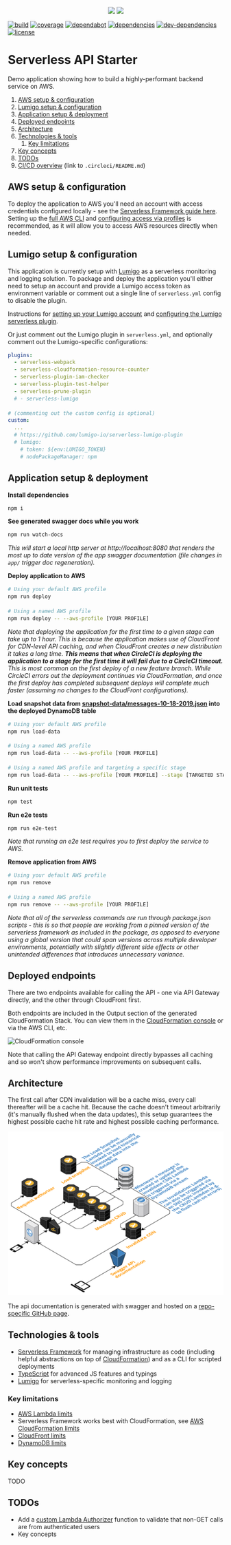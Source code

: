 <p align="center">
  <img height="140" src="https://user-images.githubusercontent.com/2955468/63987740-58392500-caa7-11e9-8c2e-06fc5fe9b91d.png"/>
  <img height="140" src="https://user-images.githubusercontent.com/2955468/62672521-077f5200-b969-11e9-8247-a7a34540b41d.png"/>
</p>

[![build]][build-url] [![coverage]][coverage-url] [![dependabot]][dependabot-url] [![dependencies]][dependencies-url] [![dev-dependencies]][dev-dependencies-url] [![license]][license-url]

# Serverless API Starter

Demo application showing how to build a highly-performant backend service on AWS.

1. [AWS setup & configuration](#aws-setup--configuration)
1. [Lumigo setup & configuration](#lumigo-setup--configuration)
1. [Application setup & deployment](#application-setup--deployment)
1. [Deployed endpoints](#deployed-endpoints)
1. [Architecture](#architecture)
1. [Technologies & tools](#technologies-&-tools)
   1. [Key limitations](#key-limitations)
1. [Key concepts](#key-concepts)
1. [TODOs](#todos)
1. [CI/CD overview](.circleci/README.md) (link to `.circleci/README.md`)

## AWS setup & configuration

To deploy the application to AWS you'll need an account with access credentials configured locally - see the [Serverless Framework guide here](https://serverless.com/framework/docs/providers/aws/guide/credentials/). Setting up the [full AWS CLI](https://aws.amazon.com/cli/) and [configuring access via profiles](https://docs.aws.amazon.com/cli/latest/userguide/cli-configure-profiles.html) is recommended, as it will allow you to access AWS resources directly when needed.

## Lumigo setup & configuration

This application is currently setup with [Lumigo](https://lumigo.io/) as a serverless monitoring and logging solution. To package and deploy the application you'll either need to setup an account and provide a Lumigo access token as environment variable or comment out a single line of `serverless.yml` config to disable the plugin.

Instructions for [setting up your Lumigo account](https://docs.lumigo.io/docs) and [configuring the Lumigo serverless plugin](https://github.com/lumigo-io/serverless-lumigo-plugin).

Or just comment out the Lumigo plugin in `serverless.yml`, and optionally comment out the Lumigo-specific configurations:

```yml
plugins:
  - serverless-webpack
  - serverless-cloudformation-resource-counter
  - serverless-plugin-iam-checker
  - serverless-plugin-test-helper
  - serverless-prune-plugin
  # - serverless-lumigo

# (commenting out the custom config is optional)
custom:
  ...
  # https://github.com/lumigo-io/serverless-lumigo-plugin
  # lumigo:
    # token: ${env:LUMIGO_TOKEN}
    # nodePackageManager: npm
```

## Application setup & deployment

**Install dependencies**

```bash
npm i
```

**See generated swagger docs while you work**

```bash
npm run watch-docs
```

_This will start a local http server at http://localhost:8080 that renders the most up to date version of the app swagger documentation (file changes in `app/` trigger doc regeneration)._

**Deploy application to AWS**

```bash
# Using your default AWS profile
npm run deploy

# Using a named AWS profile
npm run deploy -- --aws-profile [YOUR PROFILE]
```

_Note that deploying the application for the first time to a given stage can take up to 1 hour. This is because the application makes use of CloudFront for CDN-level API caching, and when CloudFront creates a new distribution it takes a long time. **This means that when CircleCI is deploying the application to a stage for the first time it will fail due to a CircleCI timeout.** This is most common on the first deploy of a new feature branch. While CircleCI errors out the deployment continues via CloudFormation, and once the first deploy has completed subsequent deploys will complete much faster (assuming no changes to the CloudFront configurations)._

**Load snapshot data from [snapshot-data/messages-10-18-2019.json](snapshot-data/messages-10-18-2019.json) into the deployed DynamoDB table**

```bash
# Using your default AWS profile
npm run load-data

# Using a named AWS profile
npm run load-data -- --aws-profile [YOUR PROFILE]

# Using a named AWS profile and targeting a specific stage
npm run load-data -- --aws-profile [YOUR PROFILE] --stage [TARGETED STAGE]
```

**Run unit tests**

```bash
npm test
```

**Run e2e tests**

```bash
npm run e2e-test
```

_Note that running an e2e test requires you to first deploy the service to AWS._

**Remove application from AWS**

```bash
# Using your default AWS profile
npm run remove

# Using a named AWS profile
npm run remove -- --aws-profile [YOUR PROFILE]
```

_Note that all of the serverless commands are run through package.json scripts - this is so that people are working from a pinned version of the serverless framework as included in the package, as opposed to everyone using a global version that could span versions across multiple developer environments, potentially with slightly different side effects or other unintended differences that introduces unnecessary variance._

## Deployed endpoints

There are two endpoints available for calling the API - one via API Gateway directly, and the other through CloudFront first.

Both endpoints are included in the Output section of the generated CloudFormation Stack. You can view them in the [CloudFormation console](https://console.aws.amazon.com/cloudformation/home?region=us-east-1#/stacks) or via the AWS CLI, etc.

![CloudFormation console](https://user-images.githubusercontent.com/2955468/66344194-3ab77080-e91b-11e9-8962-b4b4011d07c7.png)

Note that calling the API Gateway endpoint directly bypasses all caching and so won't show performance improvements on subsequent calls.

## Architecture

The first call after CDN invalidation will be a cache miss, every call thereafter will be a cache hit. Because the cache doesn't timeout arbitrarily (it's manually flushed when the data updates), this setup guarantees the highest possible cache hit rate and highest possible caching performance.

![architecture overview](diagrams/cloudcraft-architecture.png)

The api documentation is generated with swagger and hosted on a [repo-specific GitHub page](https://pariveda-accelerators.github.io/serverless-api-typescript/).

## Technologies & tools

- [Serverless Framework](https://serverless.com/framework/docs/) for managing infrastructure as code (including helpful abstractions on top of [CloudFormation](https://docs.aws.amazon.com/cloudformation/index.html)) and as a CLI for scripted deployments
- [TypeScript](https://www.typescriptlang.org/index.html) for advanced JS features and typings
- [Lumigo](https://lumigo.io/) for serverless-specific monitoring and logging

### Key limitations

- [AWS Lambda limits](https://docs.aws.amazon.com/en_pv/lambda/latest/dg/limits.html)
- Serverless Framework works best with CloudFormation, see [AWS CloudFormation limits](https://docs.aws.amazon.com/en_pv/AWSCloudFormation/latest/UserGuide/cloudformation-limits.html)
- [CloudFront limits](https://docs.aws.amazon.com/en_pv/AmazonCloudFront/latest/DeveloperGuide/cloudfront-limits.html)
- [DynamoDB limits](https://docs.aws.amazon.com/en_pv/amazondynamodb/latest/developerguide/Limits.html)

## Key concepts

TODO

## TODOs

- Add a [custom Lambda Authorizer](https://serverless.com/framework/docs/providers/aws/events/apigateway/#http-endpoints-with-custom-authorizers) function to validate that non-GET calls are from authenticated users
- Key concepts

<!-- badge icons -->

[coverage]: https://flat.badgen.net/codecov/c/github/pariveda-accelerators/serverless-api-typescript/?icon=codecov
[license]: https://flat.badgen.net/github/license/pariveda-accelerators/serverless-api-typescript
[build]: https://flat.badgen.net/circleci/github/pariveda-accelerators/serverless-api-typescript/master/?icon=circleci
[dependabot]: https://flat.badgen.net/dependabot/pariveda-accelerators/serverless-api-typescript/?icon=dependabot&label=dependabot
[dependencies]: https://flat.badgen.net/david/dep/pariveda-accelerators/serverless-api-typescript
[dev-dependencies]: https://flat.badgen.net/david/dev/pariveda-accelerators/serverless-api-typescript/?label=dev+dependencies

<!-- badge urls -->

[coverage-url]: https://codecov.io/gh/pariveda-accelerators/serverless-api-typescript
[license-url]: https://github.com/pariveda-accelerators/serverless-api-typescript
[build-url]: https://circleci.com/gh/pariveda-accelerators/serverless-api-typescript
[dependabot-url]: https://flat.badgen.net/dependabot/pariveda-accelerators/serverless-api-typescript
[dependencies-url]: https://david-dm.org/pariveda-accelerators/serverless-api-typescript
[dev-dependencies-url]: https://david-dm.org/pariveda-accelerators/serverless-api-typescript?type=dev
